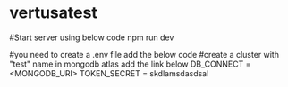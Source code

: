 # vertusatest

#Start server using below code
npm run dev

#you need to create a .env file add the below code 
#create a cluster with "test" name in mongodb atlas add the link below
DB_CONNECT = <MONGODB_URI>
TOKEN_SECRET = skdlamsdasdsal
